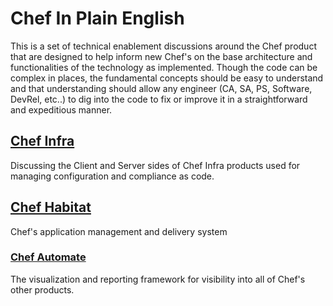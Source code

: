 # Chef In Plain English

This is a set of technical enablement discussions around the Chef product that are designed to help inform new Chef's on the base architecture and functionalities of the technology as implemented.  Though the code can be complex in places, the fundamental concepts should be easy to understand and that understanding should allow any engineer (CA, SA, PS, Software, DevRel, etc..) to dig into the code to fix or improve it in a straightforward and expeditious manner.

## [Chef Infra](infra/README.md)

Discussing the Client and Server sides of Chef Infra products used for managing configuration and compliance as code.

## [Chef Habitat](habitat/README.md)

Chef's application management and delivery system

### [Chef Automate](automate/README.md)

The visualization and reporting framework for visibility into all of Chef's other products.

